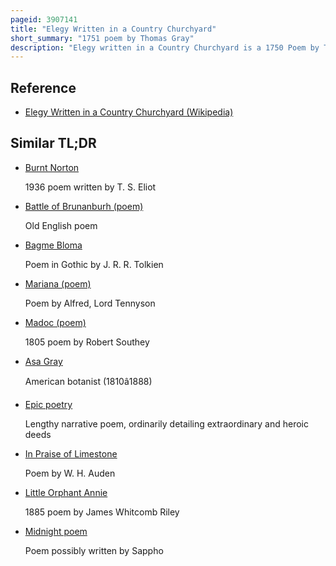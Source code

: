 ```yaml
---
pageid: 3907141
title: "Elegy Written in a Country Churchyard"
short_summary: "1751 poem by Thomas Gray"
description: "Elegy written in a Country Churchyard is a 1750 Poem by Thomas Gray first published in 1751. The Poem's Origins are unknown but it was partly inspired by Gray's Thoughts after the Death of the poet Richard West in 1742. Originally titled stanzas wrote in a Country churchyard the Poem was completed when gray lived near the Church of St Giles stoke Poges. It was sent to his Friend Horace Walpole who popularized the Poem among literary Circles in London. Gray was eventually forced to publish the Poem on february 15 1751 in Order to prevent a Magazine Publisher from printing an unlicensed Copy."
---
```


## Reference

- [Elegy Written in a Country Churchyard (Wikipedia)](https://en.wikipedia.org/?curid=3907141)

## Similar TL;DR

- [Burnt Norton](/tldr/en/burnt-norton)

  1936 poem written by T. S. Eliot

- [Battle of Brunanburh (poem)](/tldr/en/battle-of-brunanburh-poem)

  Old English poem

- [Bagme Bloma](/tldr/en/bagme-bloma)

  Poem in Gothic by J. R. R. Tolkien

- [Mariana (poem)](/tldr/en/mariana-poem)

  Poem by Alfred, Lord Tennyson

- [Madoc (poem)](/tldr/en/madoc-poem)

  1805 poem by Robert Southey

- [Asa Gray](/tldr/en/asa-gray)

  American botanist (1810â1888)

- [Epic poetry](/tldr/en/epic-poetry)

  Lengthy narrative poem, ordinarily detailing extraordinary and heroic deeds

- [In Praise of Limestone](/tldr/en/in-praise-of-limestone)

  Poem by W. H. Auden

- [Little Orphant Annie](/tldr/en/little-orphant-annie)

  1885 poem by James Whitcomb Riley

- [Midnight poem](/tldr/en/midnight-poem)

  Poem possibly written by Sappho
